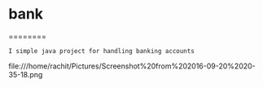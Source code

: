 # bank
========

```
I simple java project for handling banking accounts 
```
file:///home/rachit/Pictures/Screenshot%20from%202016-09-20%2020-35-18.png


